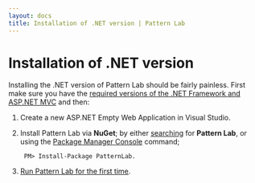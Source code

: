```yaml
---
layout: docs
title: Installation of .NET version | Pattern Lab
---
```


# Installation of .NET version

Installing the .NET version of Pattern Lab should be fairly painless. First make sure you have the [required versions of the .NET Framework and ASP.NET MVC](/docs/net-requirements.html) and then:

1. Create a new ASP.NET Empty Web Application in Visual Studio.
2. Install Pattern Lab via **NuGet**; by either [searching](http://docs.nuget.org/docs/start-here/managing-nuget-packages-using-the-dialog) for **Pattern Lab**, or using the [Package Manager Console](http://docs.nuget.org/docs/start-here/using-the-package-manager-console) command;
	
		PM> Install-Package PatternLab.

3. [Run Pattern Lab for the first time](/docs/net-first-run.html).